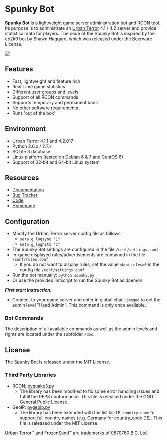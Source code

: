# Spunky Bot

**Spunky Bot** is a lightweight game server administration bot and RCON tool.
Its purpose is to administrate an [Urban Terror](http://www.urbanterror.info) 4.1 / 4.2 server and provide statistical data for players.
The code of the Spunky Bot is inspired by the eb2k9 bot by Shawn Haggard, which was released under the Beerware License.

<a href='https://travis-ci.org/urthub/spunkybot'><img src='https://secure.travis-ci.org/urthub/spunkybot.png?branch=master'></a>

## Features

- Fast, lightweight and feature rich
- Real Time game statistics
- Different user groups and levels
- Support of all RCON commands
- Supports temporary and permanent bans
- No other software requirements
- Runs 'out of the box' 

## Environment
- Urban Terror 4.1.1 and 4.2.017
- Python 2.6.x / 2.7.x
- SQLite 3 database
- Linux platform (tested on Debian 6 & 7 and CentOS 6)
- Support of 32-bit and 64-bit Linux system 


## Resources
* [Documentation](https://github.com/urthub/spunkybot/wiki)
* [Bug Tracker](https://github.com/urthub/spunkybot/issues)
* [Code](https://github.com/urthub/spunkybot)
* [Homepage](http://urthub.github.io/spunkybot/)


## Configuration
- Modify the Urban Terror server config file as follows:
	- `seta g_logsync "1"`
	- `seta g_loghits "1"`
- The Spunky Bot settings are configured in the file `/conf/settings.conf`
- In-game displayed rules/advertisements are contained in the file `/conf/rules.conf`
	- If you do not want to display rules, set the value `show_rules=0` in the config file `/conf/settings.conf`
- Run the bot manually: `python spunky.py`
- Or use the provided initscript to run the Spunky Bot as daemon

**_First start instruction:_**

- Connect to your game server and enter in global chat `!iamgod` to get the admin level "Head Admin". This command is only once available.


### Bot Commands
The description of all available commands as well as the admin levels and rights are located under the subfolder `/doc`.


## License
The Spunky Bot is released under the MIT License.


### Third Party Libraries
 - RCON: [pyquake3.py](https://github.com/urthub/pyquake3)
	- The library has been modified to fix some error handling issues and fulfill the PEP8 conformance. This file is released under the GNU General Public License.
 - GeoIP: [pygeoip.py](https://github.com/urthub/pygeoip)
	- The library has been extended with the list `GeoIP_country_name` to support full country names (e.g. Germany for country_code DE). This file is released under the MIT License.

Urban Terror™ and FrozenSand™ are trademarks of 0870760 B.C. Ltd.
